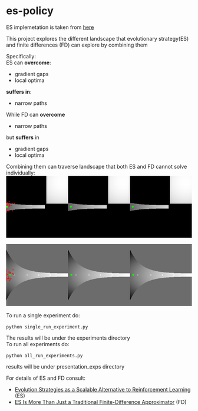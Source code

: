 # es-policy

ES implemetation is taken from [here](https://github.com/Howuhh/evolution_strategies_openai/tree/8e9c369b5df94a4afeb6773f686fca1298a69285)

This project explores the different landscape that evolutionary strategy(ES) and finite differences (FD) can explore by combining them

Specifically:  
ES can 
**overcome**:
- gradient gaps
- local optima  

**suffers in**:
- narrow paths  

While FD can **overcome**
- narrow paths

but **suffers** in 
- gradient gaps
- local optima 

Combining them can traverse landscape that both ES and FD cannot solve individually:
![corner peak](presentation_exps/corner_peak/train_traj.gif)

![narrowing peak](presentation_exps/narrowing_peaks/train_traj.gif)

To run a single experiment do:
```
python single_run_experiment.py
```
The results will be under the experiments directory  
To run all experiments do:
```
python all_run_experiments.py
```
results will be under presentation_exps directory


For details of ES and FD consult:
- [Evolution Strategies as a
Scalable Alternative to Reinforcement Learning](https://arxiv.org/pdf/1703.03864.pdf) (ES)
- [ES Is More Than Just a Traditional Finite-Difference
Approximator](https://arxiv.org/pdf/1712.06568.pdf) (FD)